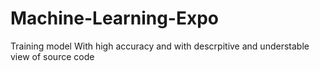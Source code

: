 # Machine-Learning-Expo
  Training model  With  high accuracy and  with descrpitive  and understable view of source code
